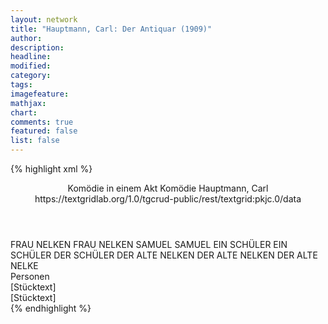 ```yaml
---
layout: network
title: "Hauptmann, Carl: Der Antiquar (1909)"
author:
description:
headline:
modified:
category:
tags:
imagefeature:
mathjax:
chart:
comments: true
featured: false
list: false
---
```

{% highlight xml %}
<?xml-model href="https://raw.githubusercontent.com/DLiNa/project/master/rules/lina.rnc"?><?xml-model href="https://raw.githubusercontent.com/DLiNa/project/master/rules/lina.sch"?>
<play xmlns="http://lina.digital">
  <header>
    <title>Der Antiquar</title>
  	<subtitle>Komödie in einem Akt</subtitle>
  	<genretitle>Komödie</genretitle>
    <author>Hauptmann, Carl</author>
    <date when="1909" type="print"/>
  	<source>https://textgridlab.org/1.0/tgcrud-public/rest/textgrid:pkjc.0/data</source>
  </header>
  <personae>
    <character>
      <name>FRAU NELKEN</name>
      <alias xml:id="frau_nelken">
        <name>FRAU NELKEN</name>
      </alias>
    </character>
    <character>
      <name>SAMUEL</name>
      <alias xml:id="samuel">
        <name>SAMUEL</name>
      </alias>
    </character>
    <character>
      <name>EIN SCHÜLER</name>
      <alias xml:id="ein_schüler">
        <name>EIN SCHÜLER</name>
      </alias>
    	<alias xml:id="der_schüler">
    		<name>DER SCHÜLER</name>
    	</alias>
    </character>
    <character>
      <name>DER ALTE NELKEN</name>
      <alias xml:id="der_alte_nelken">
        <name>DER ALTE NELKEN</name>
      </alias>
    	<alias xml:id="der_alte_nelke">
    		<name>DER ALTE NELKE</name>
    	</alias>
    </character>
  </personae>
  <text>
    <div>
      <head>Personen</head>
    </div>
    <div>
      <head>[Stücktext]</head>
      <div>
        <head>[Stücktext]</head>
        <sp who="#frau_nelken">
          <amount n="73" unit="speech_acts"/>
          <amount n="3184" unit="words"/>
          <amount n="36" unit="lines"/>
          <amount n="18436" unit="chars"/>
        </sp>
        <sp who="#samuel">
          <amount n="60" unit="speech_acts"/>
          <amount n="1276" unit="words"/>
          <amount n="34" unit="lines"/>
          <amount n="7505" unit="chars"/>
        </sp>
        <sp who="#ein_schüler">
          <amount n="1" unit="speech_acts"/>
          <amount n="29" unit="words"/>
          <amount n="204" unit="chars"/>
        </sp>
        <sp who="#der_schüler">
          <amount n="22" unit="speech_acts"/>
          <amount n="293" unit="words"/>
          <amount n="12" unit="lines"/>
          <amount n="1658" unit="chars"/>
        </sp>
        <sp who="#der_alte_nelken">
          <amount n="55" unit="speech_acts"/>
          <amount n="1269" unit="words"/>
          <amount n="36" unit="lines"/>
          <amount n="7430" unit="chars"/>
        </sp>
        <sp who="#der_alte_nelke">
          <amount n="1" unit="speech_acts"/>
          <amount n="7" unit="words"/>
          <amount n="1" unit="lines"/>
          <amount n="38" unit="chars"/>
        </sp>
      </div>
    </div>
  </text>
</play>
{% endhighlight %}